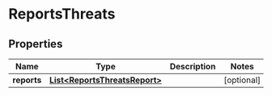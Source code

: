 
# ReportsThreats

## Properties
Name | Type | Description | Notes
------------ | ------------- | ------------- | -------------
**reports** | [**List&lt;ReportsThreatsReport&gt;**](ReportsThreatsReport.md) |  |  [optional]



